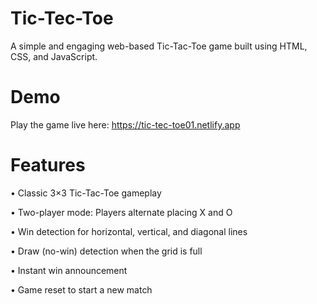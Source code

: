 # Tic-Tec-Toe

A simple and engaging web-based Tic-Tac-Toe game built using HTML, CSS, and JavaScript.

# Demo

Play the game live here: https://tic-tec-toe01.netlify.app

# Features

• Classic 3×3 Tic-Tac-Toe gameplay

• Two-player mode: Players alternate placing X and O

• Win detection for horizontal, vertical, and diagonal lines

• Draw (no-win) detection when the grid is full

• Instant win announcement

• Game reset to start a new match
